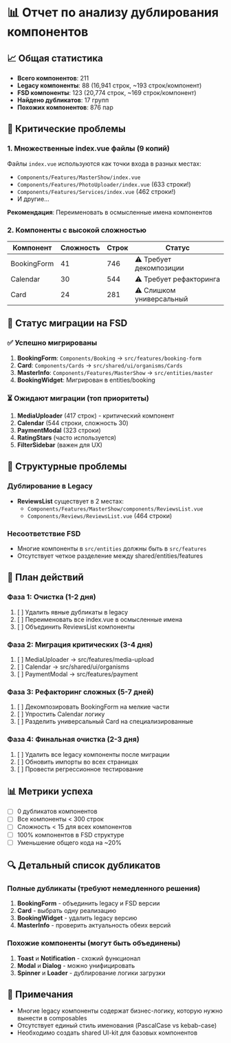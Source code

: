 # 📊 Отчет по анализу дублирования компонентов

## 📈 Общая статистика
- **Всего компонентов**: 211
- **Legacy компоненты**: 88 (16,941 строк, ~193 строк/компонент)
- **FSD компоненты**: 123 (20,774 строк, ~169 строк/компонент)
- **Найдено дубликатов**: 17 групп
- **Похожих компонентов**: 876 пар

## 🚨 Критические проблемы

### 1. Множественные index.vue файлы (9 копий)
Файлы `index.vue` используются как точки входа в разных местах:
- `Components/Features/MasterShow/index.vue`
- `Components/Features/PhotoUploader/index.vue` (633 строки!)
- `Components/Features/Services/index.vue` (462 строки!)
- И другие...

**Рекомендация**: Переименовать в осмысленные имена компонентов

### 2. Компоненты с высокой сложностью
| Компонент | Сложность | Строк | Статус |
|-----------|-----------|-------|--------|
| BookingForm | 41 | 746 | ⚠️ Требует декомпозиции |
| Calendar | 30 | 544 | ⚠️ Требует рефакторинга |
| Card | 24 | 281 | ⚠️ Слишком универсальный |

## 🔄 Статус миграции на FSD

### ✅ Успешно мигрированы
1. **BookingForm**: `Components/Booking` → `src/features/booking-form`
2. **Card**: `Components/Cards` → `src/shared/ui/organisms/Cards`
3. **MasterInfo**: `Components/Features/MasterShow` → `src/entities/master`
4. **BookingWidget**: Мигрирован в entities/booking

### ⏳ Ожидают миграции (топ приоритеты)
1. **MediaUploader** (417 строк) - критический компонент
2. **Calendar** (544 строки, сложность 30)
3. **PaymentModal** (323 строки)
4. **RatingStars** (часто используется)
5. **FilterSidebar** (важен для UX)

## 📁 Структурные проблемы

### Дублирование в Legacy
- **ReviewsList** существует в 2 местах:
  - `Components/Features/MasterShow/components/ReviewsList.vue`
  - `Components/Reviews/ReviewsList.vue` (464 строки)

### Несоответствие FSD
- Многие компоненты в `src/entities` должны быть в `src/features`
- Отсутствует четкое разделение между shared/entities/features

## 🎯 План действий

### Фаза 1: Очистка (1-2 дня)
1. [ ] Удалить явные дубликаты в legacy
2. [ ] Переименовать все index.vue в осмысленные имена
3. [ ] Объединить ReviewsList компоненты

### Фаза 2: Миграция критических (3-4 дня)
1. [ ] MediaUploader → src/features/media-upload
2. [ ] Calendar → src/shared/ui/organisms
3. [ ] PaymentModal → src/features/payment

### Фаза 3: Рефакторинг сложных (5-7 дней)
1. [ ] Декомпозировать BookingForm на мелкие части
2. [ ] Упростить Calendar логику
3. [ ] Разделить универсальный Card на специализированные

### Фаза 4: Финальная очистка (2-3 дня)
1. [ ] Удалить все legacy компоненты после миграции
2. [ ] Обновить импорты во всех страницах
3. [ ] Провести регрессионное тестирование

## 📊 Метрики успеха
- [ ] 0 дубликатов компонентов
- [ ] Все компоненты < 300 строк
- [ ] Сложность < 15 для всех компонентов
- [ ] 100% компонентов в FSD структуре
- [ ] Уменьшение общего кода на ~20%

## 🔍 Детальный список дубликатов

### Полные дубликаты (требуют немедленного решения)
1. **BookingForm** - объединить legacy и FSD версии
2. **Card** - выбрать одну реализацию
3. **BookingWidget** - удалить legacy версию
4. **MasterInfo** - проверить актуальность обеих версий

### Похожие компоненты (могут быть объединены)
1. **Toast** и **Notification** - схожий функционал
2. **Modal** и **Dialog** - можно унифицировать
3. **Spinner** и **Loader** - дублирование логики загрузки

## 📝 Примечания
- Многие legacy компоненты содержат бизнес-логику, которую нужно вынести в composables
- Отсутствует единый стиль именования (PascalCase vs kebab-case)
- Необходимо создать shared UI-kit для базовых компонентов
